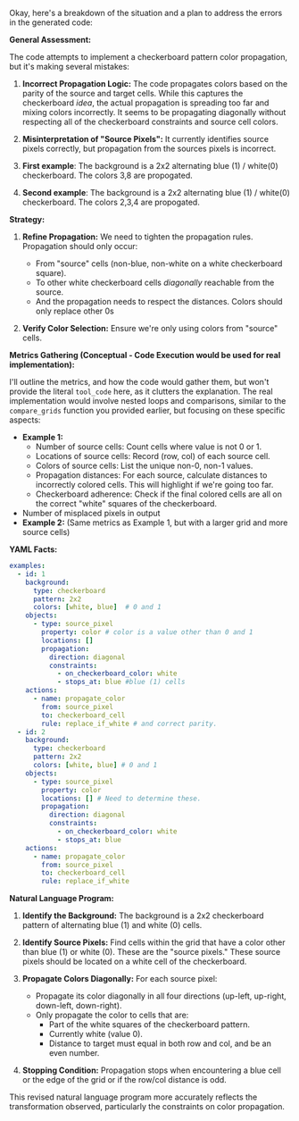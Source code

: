 Okay, here's a breakdown of the situation and a plan to address the errors in the generated code:

**General Assessment:**

The code attempts to implement a checkerboard pattern color propagation, but it's making several mistakes:

1.  **Incorrect Propagation Logic:** The code propagates colors based on the parity of the source and target cells. While this captures the checkerboard *idea*, the actual propagation is spreading too far and mixing colors incorrectly. It seems to be propagating diagonally without respecting all of the checkerboard constraints and source cell colors.

2.  **Misinterpretation of "Source Pixels":** It currently identifies source pixels correctly, but propagation from the sources pixels is incorrect.

3.  **First example**: The background is a 2x2 alternating blue (1) / white(0) checkerboard. The colors 3,8 are propogated.

4.  **Second example**: The background is a 2x2 alternating blue (1) / white(0) checkerboard. The colors 2,3,4 are propogated.

**Strategy:**

1.  **Refine Propagation:** We need to tighten the propagation rules. Propagation should only occur:
    *   From "source" cells (non-blue, non-white on a white checkerboard square).
    *   To other white checkerboard cells *diagonally* reachable from the source.
    *   And the propagation needs to respect the distances. Colors should only replace other 0s

2.  **Verify Color Selection:** Ensure we're only using colors from "source" cells.

**Metrics Gathering (Conceptual - Code Execution would be used for real implementation):**

I'll outline the metrics, and how the code would gather them, but won't provide the literal `tool_code` here, as it clutters the explanation.  The real implementation would involve nested loops and comparisons, similar to the `compare_grids` function you provided earlier, but focusing on these specific aspects:

*   **Example 1:**
    *   Number of source cells: Count cells where value is not 0 or 1.
    *   Locations of source cells: Record (row, col) of each source cell.
    *   Colors of source cells: List the unique non-0, non-1 values.
    *   Propagation distances:  For each source, calculate distances to incorrectly colored cells.  This will highlight if we're going too far.
    *   Checkerboard adherence: Check if the final colored cells are all on the correct "white" squares of the checkerboard.
*    Number of misplaced pixels in output
*   **Example 2:** (Same metrics as Example 1, but with a larger grid and more source cells)

**YAML Facts:**


```yaml
examples:
  - id: 1
    background:
      type: checkerboard
      pattern: 2x2
      colors: [white, blue]  # 0 and 1
    objects:
      - type: source_pixel
        property: color # color is a value other than 0 and 1
        locations: []
        propagation:
          direction: diagonal
          constraints:
            - on_checkerboard_color: white
            - stops_at: blue #blue (1) cells
    actions:
      - name: propagate_color
        from: source_pixel
        to: checkerboard_cell
        rule: replace_if_white # and correct parity.
  - id: 2
    background:
      type: checkerboard
      pattern: 2x2
      colors: [white, blue] # 0 and 1
    objects:
      - type: source_pixel
        property: color
        locations: [] # Need to determine these.
        propagation:
          direction: diagonal
          constraints:
            - on_checkerboard_color: white
            - stops_at: blue
    actions:
      - name: propagate_color
        from: source_pixel
        to: checkerboard_cell
        rule: replace_if_white

```


**Natural Language Program:**

1.  **Identify the Background:** The background is a 2x2 checkerboard pattern of alternating blue (1) and white (0) cells.

2.  **Identify Source Pixels:** Find cells within the grid that have a color other than blue (1) or white (0). These are the "source pixels."  These source pixels should be located on a white cell of the checkerboard.

3.  **Propagate Colors Diagonally:**  For each source pixel:
    *   Propagate its color diagonally in all four directions (up-left, up-right, down-left, down-right).
    *   Only propagate the color to cells that are:
        *   Part of the white squares of the checkerboard pattern.
        *   Currently white (value 0).
        * Distance to target must equal in both row and col, and be an even number.

4.  **Stopping Condition:** Propagation stops when encountering a blue cell or the edge of the grid or if the row/col distance is odd.

This revised natural language program more accurately reflects the transformation observed, particularly the constraints on color propagation.
